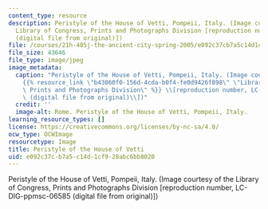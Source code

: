 ```yaml
---
content_type: resource
description: Peristyle of the House of Vetti, Pompeii, Italy. (Image courtesy of the
  Library of Congress, Prints and Photographs Division [reproduction number, LC-DIG-ppmsc-06585
  (digital file from original)])
file: /courses/21h-405j-the-ancient-city-spring-2005/e092c37cb7a5c14d1cf928abc6bb8020_21h-405js05.jpg
file_size: 43646
file_type: image/jpeg
image_metadata:
  caption: "Peristyle of the House of Vetti, Pompeii, Italy. (Image courtesy of the\_\
    {{% resource_link \"b43060f0-156d-4cda-b0f4-fe0d9426f898\" \"Library of Congress,\
    \ Prints and Photographs Division\" %}} \\[reproduction number, LC-DIG-ppmsc-06585\
    \ (digital file from original)\\])"
  credit: ''
  image-alt: Rome. Peristyle of the House of Vetti, Pompeii, Italy.
learning_resource_types: []
license: https://creativecommons.org/licenses/by-nc-sa/4.0/
ocw_type: OCWImage
resourcetype: Image
title: Peristyle of the House of Vetti
uid: e092c37c-b7a5-c14d-1cf9-28abc6bb8020
---
```

Peristyle of the House of Vetti, Pompeii, Italy. (Image courtesy of the Library of Congress, Prints and Photographs Division [reproduction number, LC-DIG-ppmsc-06585 (digital file from original)])